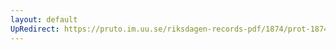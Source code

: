```yaml
---
layout: default
UpRedirect: https://pruto.im.uu.se/riksdagen-records-pdf/1874/prot-1874--ak--202.pdf
---
```

